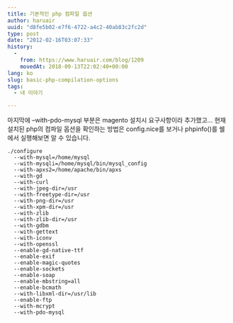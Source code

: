 ```yaml
---
title: 기본적인 php 컴파일 옵션
author: haruair
uuid: "d8fe5b02-e7f6-4722-a4c2-40ab83c2fc2d"
type: post
date: "2012-02-16T03:07:33"
history:
  - 
    from: https://www.haruair.com/blog/1209
    movedAt: 2018-09-13T22:02:40+00:00
lang: ko
slug: basic-php-compilation-options
tags:
  - 내 이야기

---
```

마지막에 &#8211;with-pdo-mysql 부분은 magento 설치시 요구사항이라 추가했고&#8230; 현재 설치된 php의 컴파일 옵션을 확인하는 방법은 config.nice를 보거나 phpinfo()를 쉘에서 실행해보면 알 수 있습니다.
  
  
```
./configure
  --with-mysql=/home/mysql
  --with-mysqli=/home/mysql/bin/mysql_config
  --with-apxs2=/home/apache/bin/apxs
  --with-gd
  --with-curl
  --with-jpeg-dir=/usr
  --with-freetype-dir=/usr
  --with-png-dir=/usr
  --with-xpm-dir=/usr
  --with-zlib
  --with-zlib-dir=/usr
  --with-gdbm
  --with-gettext
  --with-iconv
  --with-openssl
  --enable-gd-native-ttf
  --enable-exif
  --enable-magic-quotes
  --enable-sockets
  --enable-soap
  --enable-mbstring=all
  --enable-bcmath
  --with-libxml-dir=/usr/lib
  --enable-ftp
  --with-mcrypt
  --with-pdo-mysql
```